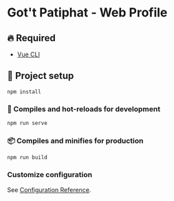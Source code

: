 # Got't Patiphat - Web Profile

## 🔥 Required
- [Vue CLI](https://v3.vuejs.org/guide/installation.html#cli)

## 🔌 Project setup
```
npm install
```

### 🚀 Compiles and hot-reloads for development
```
npm run serve
```

### 📦 Compiles and minifies for production
```
npm run build
```

### Customize configuration
See [Configuration Reference](https://cli.vuejs.org/config/).
